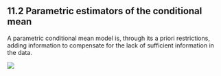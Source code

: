 ## 11.2 Parametric estimators of the conditional mean
A parametric conditional mean model is, through its a priori restrictions, adding information to compensate for the lack of sufficient information in the data.

<img src="https://render.githubusercontent.com/render/math?math=E[Y|A]=${\Theta}_0$ + ${\Theta}_1$ *  ">


